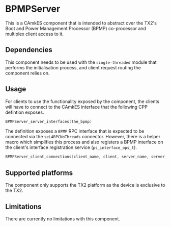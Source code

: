 <!--
     Copyright 2020, Data61, CSIRO (ABN 41 687 119 230)

     SPDX-License-Identifier: CC-BY-SA-4.0
-->

# BPMPServer

This is a CAmkES component that is intended to abstract over the TX2's Boot and
Power Management Processor (BPMP) co-processor and multiplex client access to
it.

## Dependencies

This component needs to be used with the `single-threaded` module that performs
the initialisation process, and client request routing the component relies on.

## Usage

For clients to use the functionality exposed by the component, the clients will
have to connect to the CAmkES interface that the following CPP defintion
exposes.

```c
BPMPServer_server_interfaces(the_bpmp)
```

The definition exposes a `BPMP` RPC interface that is expected to be connected
via the `seL4RPCNoThreads` connector. However, there is a helper macro which
simplifies this process and also registers a BPMP interface on the client's
interface registration service (`ps_interface_ops_t`).

```c
BPMPServer_client_connections(client_name, client, server_name, server)
```

## Supported platforms

The component only supports the TX2 platform as the device is exclusive to the TX2.

## Limitations

There are currently no limitations with this component.
